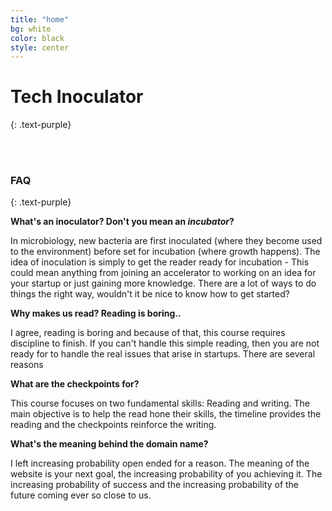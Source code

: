 ```yaml
---
title: "home"
bg: white
color: black
style: center
---
```


# **Tech Inoculator**
{: .text-purple}

<i class="fa fa-flask fa-5x"></i>
<br></br>

### FAQ 
{: .text-purple}

**What's an inoculator? Don't you mean an *incubator*?**

In microbiology, new bacteria are first inoculated (where they become used to the environment) before set for incubation (where growth happens). The idea of inoculation is simply to get the reader ready for incubation - This could mean anything from joining an accelerator to working on an idea for your startup or just gaining more knowledge. There are a lot of ways to do things the right way, wouldn't it be nice to know how to get started?

**Why makes us read? Reading is boring..**

I agree, reading is boring and because of that, this course requires discipline to finish. If you can't handle this simple reading, then you are not ready for to handle the real issues that arise in startups. There are several reasons 

**What are the checkpoints for?**

This course focuses on two fundamental skills: Reading and writing. The main objective is to help the read hone their skills, the timeline provides the reading and the checkpoints reinforce the writing.

**What's the meaning behind the domain name?**

I left increasing probability open ended for a reason. The meaning of the website is your next goal, the increasing probability of you achieving it. The increasing probability of success and the increasing probability of the future coming ever so close to us.
